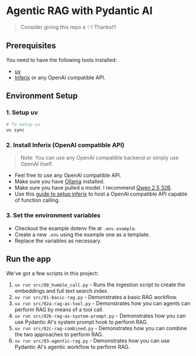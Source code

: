 # Agentic RAG with Pydantic AI

> Consider giving this repo a ✨! Thanks!!!

## Prerequisites

You need to have the following tools installed:

- [uv](https://docs.astral.sh/uv/)
- [Inferix](https://github.com/YourTechBud/inferix) or any OpenAI compatible API.

## Environment Setup

### 1. Setup uv

```bash
# To setup uv
uv sync
```

### 2. Install Inferix (OpenAI compatible API)

> Note: You can use any OpenAI compatible backend or simply use OpenAI itself.

- Feel free to use any OpenAI compatible API.
- Make sure you have [Ollama](https://ollama.ai/) installed.
- Make sure you have pulled a model. I recommend [Qwen 2.5 32B](https://ollama.com/library/qwen2.5:32b).
- Use this [guide to setup inferix](https://github.com/YourTechBud/inferix) to host a OpenAI compatible API capable of function calling.

### 3. Set the environment variables

- Checkout the example dotenv file at `.env.example`.
- Create a new `.env` using the example one as a template.
- Replace the variables as necessary.

## Run the app

We've got a few scripts in this project:

1. `uv run src/00_humble_call.py` - Runs the ingestion script to create the embeddings and full text search index.
2. `uv run src/01-basic-rag.py` - Demonstrates a basic RAG workflow.
3. `uv run src/02a-rag-as-tool.py` - Demonstrates how you can agents can perform RAG by means of a tool call.
4. `uv run src/02b-rag-as-system-prompt.py` - Demonstrates how you can use Pydantic AI's system prompt hook to perform RAG.
5. `uv run src/02c-rag-combined.py` - Demonstrates how you can combine the two approaches to perform RAG.
6. `uv run src/03-agentic-rag.py` - Demonstrates how you can use Pydantic AI's agentic workflow to perform RAG.
